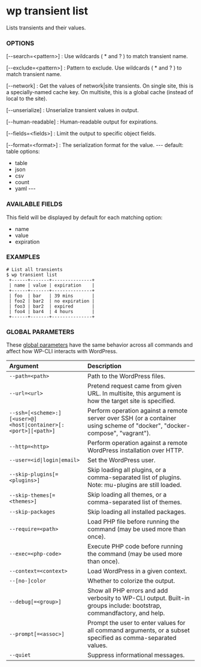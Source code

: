 # wp transient list

Lists transients and their values.

### OPTIONS

[\--search=&lt;pattern&gt;]
: Use wildcards ( * and ? ) to match transient name.

[\--exclude=&lt;pattern&gt;]
: Pattern to exclude. Use wildcards ( * and ? ) to match transient name.

[\--network]
: Get the values of network|site transients. On single site, this is a specially-named cache key. On multisite, this is a global cache (instead of local to the site).

[\--unserialize]
: Unserialize transient values in output.

[\--human-readable]
: Human-readable output for expirations.

[\--fields=&lt;fields&gt;]
: Limit the output to specific object fields.

[\--format=&lt;format&gt;]
: The serialization format for the value.
\---
default: table
options:
  - table
  - json
  - csv
  - count
  - yaml
\---

### AVAILABLE FIELDS

This field will be displayed by default for each matching option:

* name
* value
* expiration

### EXAMPLES

    # List all transients
    $ wp transient list
     +------+-------+---------------+
     | name | value | expiration    |
     +------+-------+---------------+
     | foo  | bar   | 39 mins       |
     | foo2 | bar2  | no expiration |
     | foo3 | bar2  | expired       |
     | foo4 | bar4  | 4 hours       |
     +------+-------+---------------+

### GLOBAL PARAMETERS

These [global parameters](https://make.wordpress.org/cli/handbook/config/) have the same behavior across all commands and affect how WP-CLI interacts with WordPress.

| **Argument**    | **Description**              |
|:----------------|:-----------------------------|
| `--path=<path>` | Path to the WordPress files. |
| `--url=<url>` | Pretend request came from given URL. In multisite, this argument is how the target site is specified. |
| `--ssh=[<scheme>:][<user>@]<host\|container>[:<port>][<path>]` | Perform operation against a remote server over SSH (or a container using scheme of "docker", "docker-compose", "vagrant"). |
| `--http=<http>` | Perform operation against a remote WordPress installation over HTTP. |
| `--user=<id\|login\|email>` | Set the WordPress user. |
| `--skip-plugins[=<plugins>]` | Skip loading all plugins, or a comma-separated list of plugins. Note: mu-plugins are still loaded. |
| `--skip-themes[=<themes>]` | Skip loading all themes, or a comma-separated list of themes. |
| `--skip-packages` | Skip loading all installed packages. |
| `--require=<path>` | Load PHP file before running the command (may be used more than once). |
| `--exec=<php-code>` | Execute PHP code before running the command (may be used more than once). |
| `--context=<context>` | Load WordPress in a given context. |
| `--[no-]color` | Whether to colorize the output. |
| `--debug[=<group>]` | Show all PHP errors and add verbosity to WP-CLI output. Built-in groups include: bootstrap, commandfactory, and help. |
| `--prompt[=<assoc>]` | Prompt the user to enter values for all command arguments, or a subset specified as comma-separated values. |
| `--quiet` | Suppress informational messages. |
